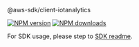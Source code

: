@aws-sdk/client-iotanalytics

[![NPM version](https://img.shields.io/npm/v/@aws-sdk/client-iotanalytics/rc.svg)](https://www.npmjs.com/package/@aws-sdk/client-iotanalytics)
[![NPM downloads](https://img.shields.io/npm/dm/@aws-sdk/client-iotanalytics.svg)](https://www.npmjs.com/package/@aws-sdk/client-iotanalytics)

For SDK usage, please step to [SDK readme](https://github.com/aws/aws-sdk-js-v3).
